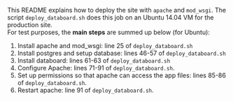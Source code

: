 This README explains how to deploy the site with `apache` and `mod_wsgi`. The script `deploy_databoard.sh` does this job on an Ubuntu 14.04 VM for the production site.   
For test purposes, the **main steps** are summed up below (for Ubuntu):  

1. Install apache and mod_wsgi: line 25 of `deploy_databoard.sh`
2. Install postgres and setup database: lines 46-57 of `deploy_databoard.sh`   
3. Install databoard: lines 61-63 of `deploy_databoard.sh`  
4. Configure Apache: lines 71-91 of `deploy_databoard.sh`. 
5. Set up permissions so that apache can access the app files: lines 85-86 of `deploy_databoard.sh`.   
6. Restart apache: line 91 of `deploy_databoard.sh`.  
